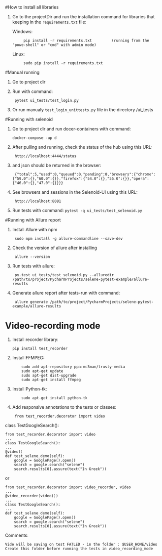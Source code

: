 #How to install all libraries
1. Go to the projectDir and run the installation command for libraries that keeping in the `requirements.txt` file:

   Windows:     
            
            pip install -r requirements.txt         (running from the "powe-shell" or "cmd" with admin mode)

    Linux:
    
            sudo pip install -r requirements.txt

#Manual running

1. Go to project dir 

2. Run with command:
 
        pytest ui_tests/test_login.py

3. Or run manualy `test_login_unittests.py` file  in the directory /ui_tests

#Running with selenoid
1. Go to project dir and run docer-containers with command:
    
       docker-compose -up d  

2. After pulling and running, check the status of the hub using this URL: 

        http://localhost:4444/status
    
3. and json should be returned in the browser:
        
        {"total":5,"used":0,"queued":0,"pending":0,"browsers":{"chrome":{"59.0":{},"60.0":{}},"firefox":{"54.0":{},"55.0":{}},"opera":{"46.0":{},"47.0":{}}}}

4. See browsers and sessions in the Selenoid-UI using this URL:

        http://localhost:8081

4. Run tests with command: `pytest -q ui_tests/test_selenoid.py`




#Running with Allure report

1. Install Allure with npm

        sudo npm install -g allure-commandline --save-dev

2. Check the version of allure after installing 

        allure --version

3. Run tests with allure:
        
        py.test ui_tests/test_selenoid.py --alluredir /path/to/project/PycharmProjects/selene-pytest-example/allure-results

4. Generate allure report after tests-run with command:
    
        allure generate /path/to/project/PycharmProjects/selene-pytest-example/allure-results
        
# Video-recording mode

1. Install recorder library:

       pip install test_recorder  


2. Install  FFMPEG:

           sudo add-apt-repository ppa:mc3man/trusty-media  
           sudo apt-get update  
           sudo apt-get dist-upgrade  
           sudo apt-get install ffmpeg  
            
3. Install Python-tk:

           sudo apt-get install python-tk  
           
           
4. Add responsive annotations to the tests or classes:

        from test_recorder.decorator import video

class TestGoogleSearch():

    
    
    from test_recorder.decorator import video
    ...
    class TestGoogleSearch():
    ...
    @video()
    def test_selene_demo(self):
        google = GooglePage().open()
        search = google.search("selene")
        search.results[0].assure(text("In Greek"))
        
        
or

    from test_recorder.decorator import video_recorder, video
    ...
    @video_recorder(video())
    ...
    class TestGoogleSearch():
    ...
    def test_selene_demo(self):
        google = GooglePage().open()
        search = google.search("selene")
        search.results[0].assure(text("In Greek"))
        
        
Comments:

    Vide will be saving on test FATLED - in the folder : $USER_HOME/video   
    Create this folder before running the tests in video_recording_mode